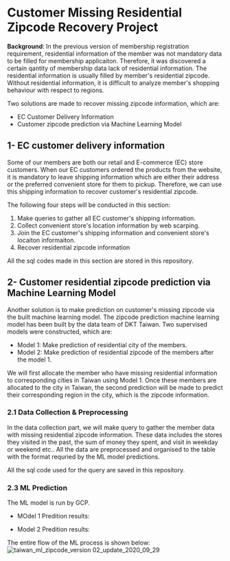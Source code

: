 # Customer Missing Residential Zipcode Recovery Project

**Background**: In the previous version of membership registration requirement, residential information of the member was not  mandatory data to be filled for membership applicaiton. Therefore, it was discovered a certain qantity of membership data lack of residential information. The residential information is usually filled by member's residential zipcode. Without residential information, it is difficult to analyze member's shopping behaviour with respect to regions.

Two solutions are made to recover missing zipcode information, which are:
* EC Customer Delivery Information
* Customer zipcode prediction via Machine Learning Model

## 1- EC customer delivery information
Some of our members are both our retail and E-commerce (EC) store customers. When our EC customers ordered the products from the website, it is mandatory to leave shipping information which are either their address or the preferred convenient store for them to pickup. Therefore, we can use this shipping information to recover customer's residential zipcode.

The following four steps will be conducted in this section:
1. Make queries to gather all EC customer's shipping information.
1. Collect convenient store's location information by web scarping. 
1. Join the EC customer's shipping information and convenient store's locaiton informaiton.
1. Recover residential zipcode information  

All the sql codes made in this section are stored in this repository.

## 2- Customer residential zipcode prediction via Machine Learning Model
Another solution is to make prediction on customer's missing zipcode via the built machine learning model. The zipcode prediction machine learning model has been built by the data team of DKT Taiwan. Two supervised models were constructed, which are: 
* Model 1: Make prediction of residential city of the members.
* Model 2: Make prediction of residential zipcode of the members after the model 1. 

We will first allocate the member who have missing residential information to corresponding cities in Taiwan using Model 1. Once these members are allocated to the city in Taiwan, the second prediction will be made to predict their corresponding region in the city, which is the zipcode information. 

### 2.1 Data Collection & Preprocessing

In the data collection part, we will make query to gather the member data with missing residential zipcode information. These data includes the stores they visited in the past, the sum of money they spent, and visit in weekday or weekend etc.. All the data are preprocessed and organised to the table with the format requried by the ML model predictions.

All the sql code used for the query are saved in this repository. 

### 2.3 ML Prediction
The ML model is run by GCP.

* MOdel 1 Predition results:


* Model 2 Predition results:


The entire flow of the ML process is shown below:
![taiwan_ml_zipcode_version 02_update_2020_09_29](https://user-images.githubusercontent.com/68263082/103403120-1849ec80-4b8a-11eb-9888-d10452b841a5.png)


